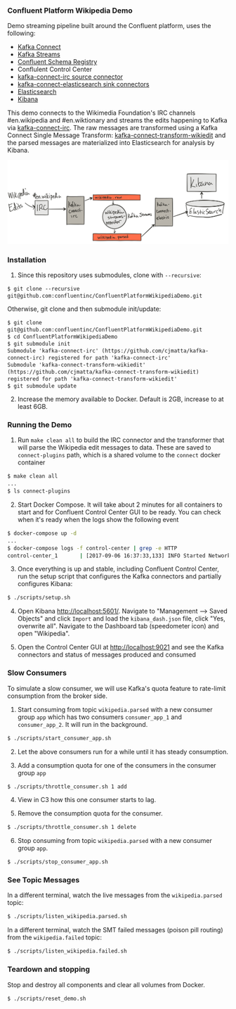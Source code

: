 ### Confluent Platform Wikipedia Demo
Demo streaming pipeline built around the Confluent platform, uses the following:

* [Kafka Connect](http://docs.confluent.io/3.1.1/connect/index.html)
* [Kafka Streams](http://docs.confluent.io/3.1.1/streams/index.html)
* [Confluent Schema Registry](http://docs.confluent.io/3.1.1/schema-registry/docs/index.html)
* Conflulent Control Center
* [kafka-connect-irc source connector](https://github.com/cjmatta/kafka-connect-irc)
* [kafka-connect-elasticsearch sink connectors](http://docs.confluent.io/3.1.1/connect/connect-elasticsearch/docs/elasticsearch_connector.html)
* [Elasticsearch](https://www.elastic.co/products/elasticsearch)
* [Kibana](https://www.elastic.co/products/kibana)

This demo connects to the Wikimedia Foundation's IRC channels #en.wikipedia and #en.wiktionary and streams the edits happening to Kafka via [kafka-connect-irc](https://github.com/cjmatta/kafka-connect-irc). The raw messages are transformed using a Kafka Connect Single Message Transform: [kafka-connect-transform-wikiedit](https://github.com/cjmatta/kafka-connect-transform-wikiedit) and the parsed messages are materialized into Elasticsearch for analysis by Kibana.

![image](drawing.png)

### Installation

1. Since this repository uses submodules, clone with `--recursive`:

```
$ git clone --recursive git@github.com:confluentinc/ConfluentPlatformWikipediaDemo.git
```

Otherwise, git clone and then submodule init/update:

```
$ git clone git@github.com:confluentinc/ConfluentPlatformWikipediaDemo.git
$ cd ConfluentPlatformWikipediaDemo
$ git submodule init
Submodule 'kafka-connect-irc' (https://github.com/cjmatta/kafka-connect-irc) registered for path 'kafka-connect-irc'
Submodule 'kafka-connect-transform-wikiedit' (https://github.com/cjmatta/kafka-connect-transform-wikiedit) registered for path 'kafka-connect-transform-wikiedit'
$ git submodule update
```

2. Increase the memory available to Docker. Default is 2GB, increase to at least 6GB.


### Running the Demo

1. Run `make clean all` to build the IRC connector and the transformer that will parse the Wikipedia edit messages to data. These are saved to `connect-plugins` path, which is a shared volume to the `connect` docker container

```bash
$ make clean all
...
$ ls connect-plugins
```

2. Start Docker Compose. It will take about 2 minutes for all containers to start and for Confluent Control Center GUI to be ready. You can check when it's ready when the logs show the following event

```bash
$ docker-compose up -d
...
$ docker-compose logs -f control-center | grep -e HTTP
control-center_1       | [2017-09-06 16:37:33,133] INFO Started NetworkTrafficServerConnector@26a529dc{HTTP/1.1}{0.0.0.0:9021} (org.eclipse.jetty.server.NetworkTrafficServerConnector)
```

3. Once everything is up and stable, including Confluent Control Center, run the setup script that configures the Kafka connectors and partially configures Kibana:

```bash
$ ./scripts/setup.sh
```

4. Open Kibana [http://localhost:5601/](http://localhost:5601/). Navigate to "Management --> Saved Objects" and click `Import` and load the `kibana_dash.json` file, click "Yes, overwrite all". Navigate to the Dashboard tab (speedometer icon) and open "Wikipedia".

5. Open the Control Center GUI at [http://localhost:9021](http://localhost:9021) and see the Kafka connectors and status of messages produced and consumed


### Slow Consumers

To simulate a slow consumer, we will use Kafka's quota feature to rate-limit consumption from the broker side.

1. Start consuming from topic `wikipedia.parsed` with a new consumer group `app` which has two consumers `consumer_app_1` and `consumer_app_2`. It will run in the background.

```bash
$ ./scripts/start_consumer_app.sh
```

2. Let the above consumers run for a while until it has steady consumption.

3. Add a consumption quota for one of the consumers in the consumer group `app`

```bash
$ ./scripts/throttle_consumer.sh 1 add
```

4. View in C3 how this one consumer starts to lag.

5. Remove the consumption quota for the consumer.

```bash
$ ./scripts/throttle_consumer.sh 1 delete
```

6. Stop consuming from topic `wikipedia.parsed` with a new consumer group `app`.

```bash
$ ./scripts/stop_consumer_app.sh
```

### See Topic Messages

In a different terminal, watch the live messages from the `wikipedia.parsed` topic:

```bash
$ ./scripts/listen_wikipedia.parsed.sh
```

In a different terminal, watch the SMT failed messages (poison pill routing) from the `wikipedia.failed` topic:

```bash
$ ./scripts/listen_wikipedia.failed.sh
```


### Teardown and stopping
Stop and destroy all components and clear all volumes from Docker.

```bash
$ ./scripts/reset_demo.sh
```

